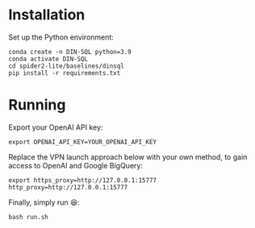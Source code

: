 # Installation 

Set up the Python environment:
```
conda create -n DIN-SQL python=3.9
conda activate DIN-SQL
cd spider2-lite/baselines/dinsql
pip install -r requirements.txt
```

# Running

Export your OpenAI API key:
```
export OPENAI_API_KEY=YOUR_OPENAI_API_KEY
```

Replace the VPN launch approach below with your own method, to gain access to OpenAI and Google BigQuery:
```
export https_proxy=http://127.0.0.1:15777 http_proxy=http://127.0.0.1:15777
```

Finally, simply run :laughing::
```
bash run.sh
```
